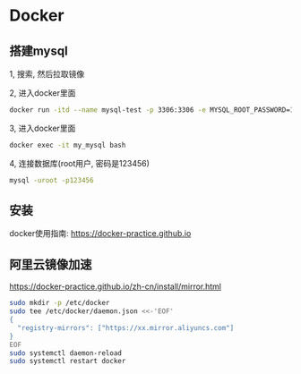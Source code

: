 # Docker

## 搭建mysql

1, 搜索, 然后拉取镜像

2, 进入docker里面

```sh
docker run -itd --name mysql-test -p 3306:3306 -e MYSQL_ROOT_PASSWORD=123456 mysql
```

3, 进入docker里面

```sh
docker exec -it my_mysql bash
```

4, 连接数据库(root用户, 密码是123456)

```sh
mysql -uroot -p123456
```

## 安装

docker使用指南: <https://docker-practice.github.io>

## 阿里云镜像加速

<https://docker-practice.github.io/zh-cn/install/mirror.html>

```sh
sudo mkdir -p /etc/docker
sudo tee /etc/docker/daemon.json <<-'EOF'
{
  "registry-mirrors": ["https://xx.mirror.aliyuncs.com"]
}
EOF
sudo systemctl daemon-reload
sudo systemctl restart docker

```